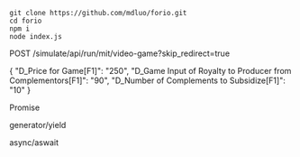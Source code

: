 ```
git clone https://github.com/mdluo/forio.git
cd forio
npm i
node index.js
```

POST /simulate/api/run/mit/video-game?skip_redirect=true

{
  "D_Price for Game[F1]": "250",
  "D_Game Input of Royalty to Producer from Complementors[F1]": "90",
  "D_Number of Complements to Subsidize[F1]": "10"
}

Promise

generator/yield

async/aswait
